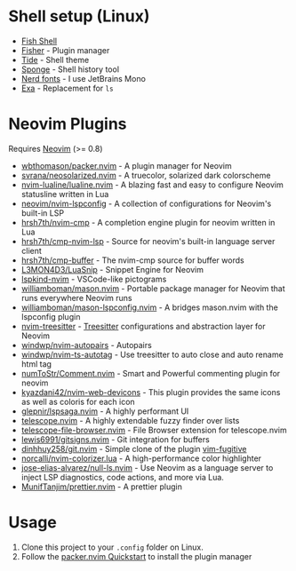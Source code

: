 # Shell setup (Linux)

- [Fish Shell](https://fishshell.com/)
- [Fisher](https://github.com/jorgebucaran/fisher) - Plugin manager
- [Tide](https://github.com/IlanCosman/tide) - Shell theme
- [Sponge](https://github.com/meaningful-ooo/sponge) - Shell history tool
- [Nerd fonts](https://www.nerdfonts.com/) - I use JetBrains Mono
- [Exa](https://github.com/ogham/exa) - Replacement for `ls`

# Neovim Plugins

Requires [Neovim](https://neovim.io/) (>= 0.8)

- [wbthomason/packer.nvim](https://github.com/wbthomason/packer.nvim) - A plugin manager for Neovim
- [svrana/neosolarized.nvim](https://github.com/svrana/neosolarized.nvim) - A truecolor, solarized dark colorscheme
- [nvim-lualine/lualine.nvim](https://github.com/nvim-lualine/lualine.nvim) - A blazing fast and easy to configure Neovim statusline written in Lua
- [neovim/nvim-lspconfig](https://github.com/neovim/nvim-lspconfig) - A collection of configurations for Neovim's built-in LSP
- [hrsh7th/nvim-cmp](https://github.com/hrsh7th/nvim-cmp) - A completion engine plugin for neovim written in Lua
- [hrsh7th/cmp-nvim-lsp](https://github.com/hrsh7th/cmp-nvim-lsp) - Source for neovim's built-in language server client
- [hrsh7th/cmp-buffer](https://github.com/hrsh7th/cmp-buffer) - The nvim-cmp source for buffer words
- [L3MON4D3/LuaSnip](https://github.com/L3MON4D3/LuaSnip) - Snippet Engine for Neovim
- [lspkind-nvim](https://github.com/onsails/lspkind.nvim) - VSCode-like pictograms
- [williamboman/mason.nvim](https://github.com/williamboman/mason.nvim) - Portable package manager for Neovim that runs everywhere Neovim runs
- [williamboman/mason-lspconfig.nvim](https://github.com/williamboman/mason-lspconfig.nvim) - A bridges mason.nvim with the lspconfig plugin
- [nvim-treesitter](https://github.com/nvim-treesitter/nvim-treesitter) - [Treesitter](https://github.com/tree-sitter/tree-sitter) configurations and abstraction layer for Neovim
- [windwp/nvim-autopairs](https://github.com/windwp/nvim-autopairs) - Autopairs
- [windwp/nvim-ts-autotag](https://github.com/windwp/nvim-ts-autotag) - Use treesitter to auto close and auto rename html tag
- [numToStr/Comment.nvim](https://github.com/numToStr/Comment.nvim) - Smart and Powerful commenting plugin for neovim
- [kyazdani42/nvim-web-devicons](https://github.com/kyazdani42/nvim-web-devicons) - This plugin provides the same icons as well as coloris for each icon
- [glepnir/lspsaga.nvim](https://github.com/glepnir/lspsaga.nvim) - A highly performant UI
- [telescope.nvim](https://github.com/nvim-telescope/telescope.nvim) - A highly extendable fuzzy finder over lists
- [telescope-file-browser.nvim](https://github.com/nvim-telescope/telescope-file-browser.nvim) - File Browser extension for telescope.nvim
- [lewis6991/gitsigns.nvim](https://github.com/lewis6991/gitsigns.nvim) - Git integration for buffers
- [dinhhuy258/git.nvim](https://github.com/dinhhuy258/git.nvim) - Simple clone of the plugin [vim-fugitive](https://github.com/tpope/vim-fugitive)
- [norcalli/nvim-colorizer.lua](https://github.com/norcalli/nvim-colorizer.lua) - A high-performance color highlighter
- [jose-elias-alvarez/null-ls.nvim](https://github.com/jose-elias-alvarez/null-ls.nvim) - Use Neovim as a language server to inject LSP diagnostics, code actions, and more via Lua.
- [MunifTanjim/prettier.nvim](https://github.com/MunifTanjim/prettier.nvim) - A prettier plugin

# Usage

1. Clone this project to your `.config` folder on Linux.
2. Follow the [packer.nvim Quickstart](https://github.com/wbthomason/packer.nvim#quickstart) to install the plugin manager

